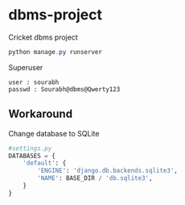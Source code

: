 # dbms-project
Cricket dbms project


```powershell
python manage.py runserver
```
Superuser
```
user : sourabh
passwd : Sourabh@dbms@Qwerty123
```

## Workaround
Change database to SQLite
```python
#settings.py
DATABASES = {
    'default': {
        'ENGINE': 'django.db.backends.sqlite3',
        'NAME': BASE_DIR / 'db.sqlite3',
    }
}
```
